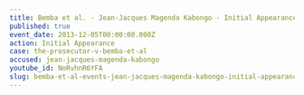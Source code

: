 ```yaml
---
title: Bemba et al. - Jean-Jacques Magenda Kabongo - Initial Appearance
published: true
event_date: 2013-12-05T00:00:00.000Z
action: Initial Appearance
case: the-prosecutor-v-bemba-et-al
accused: jean-jacques-magenda-kabongo
youtube_id: NoRvhnR6YFA
slug: bemba-et-al-events-jean-jacques-magenda-kabongo-initial-appearance
---
```



